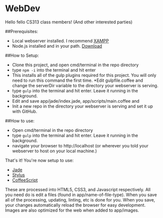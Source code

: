 WebDev
======

Hello fello CS313 class members!  (And other interested parties)

##Prerequisites:
* Local webserver installed. I recommend [XAMPP](https://www.apachefriends.org/download.html)
* Node.js installed and in your path. [Download](http://nodejs.org/download/)

##How to Setup:
* Clone this project, and open cmd/terminal in the repo directory
* type `npm -i` into the terminal and hit enter
* This installs all of the gulp plugins required for this project.
You will only need to run this command the first time.
*Edit gulpfile.coffee and change the serverDir variable to the directory your webserver is serving.
* type `gulp` into the terminal and hit enter. Leave it running in the background.
* Edit and save app/jade/index.jade, app/scripts/main.coffee and
* Init a new repo in the directory your webserver is serving and set it up with GitHub.


##How to use:
* Open cmd/terminal in the repo directory
* type `gulp` into the terminal and hit enter. Leave it running in the background.
* navigate your browser to http://localhost (or wherever you told your webserver to host on your local machine.)

That's it!  You're now setup to use:
* [Jade](http://jade-lang.com/)
* [Stylus](http://learnboost.github.io/stylus/)
* [CoffeeScript](http://coffeescript.org/) 

These are processed into HTML5, CSS3, and Javascript respectively. All you need do is edit a files (found in app/name-of-file-type).  When you save all of the processing, updating, linting, etc is done for you. When you save, your changes automatically reload the browser for easy development.  Images are also optimized for the web when added to app/images.

